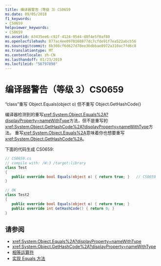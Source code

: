 ```yaml
---
title: 编译器警告（等级 3）CS0659
ms.date: 09/05/2018
f1_keywords:
- CS0659
helpviewer_keywords:
- CS0659
ms.assetid: 63435ee6-c92f-4124-95d4-d8f4e5f0af80
ms.openlocfilehash: 877ac4ee0970168877dc7cfde91f7ea522abcb56
ms.sourcegitcommit: 6b308cf6d627d78ee36dbbae8972a310ac7fd6c8
ms.translationtype: MT
ms.contentlocale: zh-CN
ms.lasthandoff: 01/23/2019
ms.locfileid: "56797898"
---
```

# <a name="compiler-warning-level-3-cs0659"></a>编译器警告（等级 3）CS0659

“class”重写 Object.Equals(object o) 但不重写 Object.GetHashCode()  

编译器检测到的重写<xref:System.Object.Equals%2A?displayProperty=nameWithType>方法，但不是重写的<xref:System.Object.GetHashCode%2A?displayProperty=nameWithType>方法。 重写<xref:System.Object.Equals%2A>意味着你也想要重写<xref:System.Object.GetHashCode%2A>。  

下面的代码生成 CS0659:  

```csharp
// CS0659.cs  
// compile with: /W:3 /target:library  
class Test
{  
   public override bool Equals(object o) { return true; }   // CS0659  
}  
  
// OK  
class Test2  
{  
   public override bool Equals(object o) { return true; }  
   public override int GetHashCode() { return 0; }  
}  
```

## <a name="see-also"></a>请参阅

- <xref:System.Object.Equals%2A?displayProperty=nameWithType>
- <xref:System.Object.GetHashCode%2A?displayProperty=nameWithType>
- [相等运算符](../../standard/design-guidelines/equality-operators.md)
- [实现 Equals 方法](https://docs.microsoft.com/previous-versions/dotnet/netframework-4.0/336aedhh(v=vs.100))
